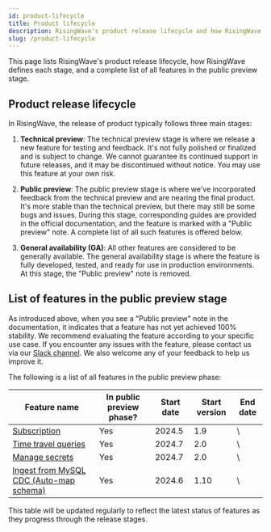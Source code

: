 ```yaml
---
id: product-lifecycle
title: Product lifecycle
description: RisingWave's product release lifecycle and how RisingWave defines each stage.
slug: /product-lifecycle
---
```


This page lists RisingWave's product release lifecycle, how RisingWave defines each stage, and a complete list of all features in the public preview stage.

## Product release lifecycle

In RisingWave, the release of product typically follows three main stages:

1. **Technical preview**: The technical preview stage is where we release a new feature for testing and feedback. It's not fully polished or finalized and is subject to change. We cannot guarantee its continued support in future releases, and it may be discontinued without notice. You may use this feature at your own risk.

2. **Public preview**: The public preview stage is where we've incorporated feedback from the technical preview and are nearing the final product. It's more stable than the technical preview, but there may still be some bugs and issues. During this stage, corresponding guides are provided in the official documentation, and the feature is marked with a "Public preview" note. A complete list of all such features is offered below.

3. **General availability (GA)**: All other features are considered to be generally available. The general availability stage is where the feature is fully developed, tested, and ready for use in production environments. At this stage, the "Public preview" note is removed.

## List of features in the public preview stage

As introduced above, when you see a "Public preview" note in the documentation, it indicates that a feature has not yet achieved 100% stability. We recommend evaluating the feature according to your specific use case. If you encounter any issues with the feature, please contact us via our [Slack channel](https://www.risingwave.com/slack). We also welcome any of your feedback to help us improve it.

The following is a list of all features in the public preview phase:

| Feature name                            | In public preview phase? | Start date | Start version | End date |
|-----------------------------------------|-------------------------|------------|---------------|----------|
| [Subscription](/docs/current/subscription/) | Yes                     | 2024.5 | 1.9         | \        |
| [Time travel queries](/docs/current/time-travel-queries/)                     | Yes                     | 2024.7 | 2.0         | \        |
| [Manage secrets](/docs/current/manage-secrets/)                          | Yes                     | 2024.7 | 2.0         | \        |
| [Ingest from MySQL CDC (Auto-map schema)](/docs/current/ingest-from-mysql-cdc/#automatically-map-upstream-table-schema) | Yes                     | 2024.6 | 1.10         | \        |


This table will be updated regularly to reflect the latest status of features as they progress through the release stages.